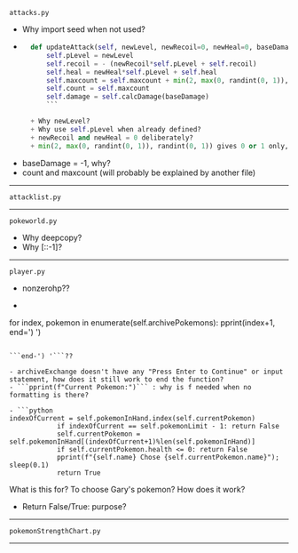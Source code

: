 ```attacks.py```

- Why import seed when not used?
- ```python
	def updateAttack(self, newLevel, newRecoil=0, newHeal=0, baseDamage=-1):
        self.pLevel = newLevel
        self.recoil = - (newRecoil*self.pLevel + self.recoil)
        self.heal = newHeal*self.pLevel + self.heal
        self.maxcount = self.maxcount + min(2, max(0, randint(0, 1)), randint(0, 1))
        self.count = self.maxcount
        self.damage = self.calcDamage(baseDamage)
        ```

    + Why newLevel?
    + Why use self.pLevel when already defined?
    + newRecoil and newHeal = 0 deliberately?
    + min(2, max(0, randint(0, 1)), randint(0, 1)) gives 0 or 1 only, replace it with randint(0, 1) 

- baseDamage = -1, why?
- count and maxcount (will probably be explained by another file)

----------------------------------------------------------------------------------

```attacklist.py```

----------------------------------------------------------------------------------

```pokeworld.py```

- Why deepcopy?
- Why [::-1]?

----------------------------------------------------------------------------------


```player.py```

- nonzerohp??
- ```python
for index, pokemon in enumerate(self.archivePokemons):
                pprint(index+1, end=') ')
```

```end-') '```??

- archiveExchange doesn't have any "Press Enter to Continue" or input statement, how does it still work to end the function?
- ```pprint(f"Current Pokemon:")``` : why is f needed when no formatting is there?

- ```python
indexOfCurrent = self.pokemonInHand.index(self.currentPokemon)
            if indexOfCurrent == self.pokemonLimit - 1: return False            
            self.currentPokemon = self.pokemonInHand[(indexOfCurrent+1)%len(self.pokemonInHand)]
            if self.currentPokemon.health <= 0: return False
            pprint(f"{self.name} Chose {self.currentPokemon.name}"); sleep(0.1)
            return True   
```

What is this for? To choose Gary's pokemon? How does it work?

- Return False/True: purpose?

----------------------------------------------------------------------------------

```pokemonStrengthChart.py```


----------------------------------------------------------------------------------
